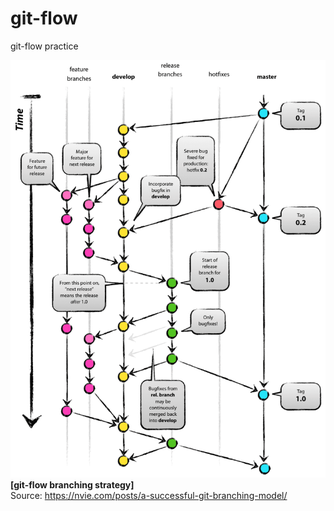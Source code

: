 # git-flow
git-flow practice

![git-flow branching strategy](./git_flow_branching_strategy.png)  
**[git-flow branching strategy]**  
Source: https://nvie.com/posts/a-successful-git-branching-model/  